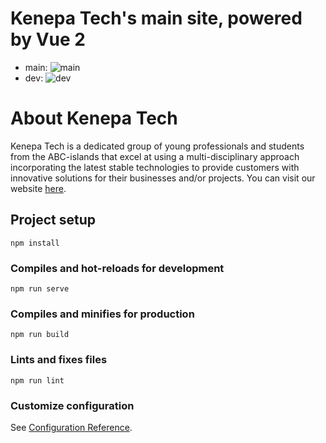 # Kenepa Tech's main site, powered by Vue 2

- main: ![main](https://github.com/KenepaTech/kenepa-nuxt/workflows/ci/badge.svg?branch=main)
- dev: ![dev](https://github.com/KenepaTech/kenepa-nuxt/workflows/build/badge.svg?branch=dev)

# About Kenepa Tech

Kenepa Tech is a dedicated group of young professionals and students from the ABC-islands that excel at using a multi-disciplinary approach incorporating the latest stable technologies to provide customers with innovative solutions for their businesses and/or projects.
You can visit our website [here](https://www.kenepa.tech).

## Project setup

```
npm install
```

### Compiles and hot-reloads for development

```
npm run serve
```

### Compiles and minifies for production

```
npm run build
```

### Lints and fixes files

```
npm run lint
```

### Customize configuration

See [Configuration Reference](https://cli.vuejs.org/config/).
